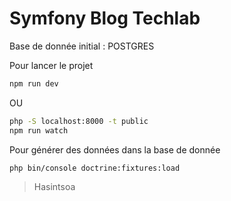 # Symfony Blog Techlab

Base de donnée initial : POSTGRES

Pour lancer le projet

```bash
npm run dev
```

OU

```bash
php -S localhost:8000 -t public
npm run watch
```

Pour générer des données dans la base de donnée

```bash
php bin/console doctrine:fixtures:load
```

> Hasintsoa
